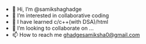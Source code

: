 - 👋 Hi, I’m @samikshaghadge
- 👀 I’m interested in collaborative coding
- 🌱 I have learned c/c++(with DSA)/html
- 💞️ I’m looking to collaborate on ...
- 📫 How to reach me ghadgesamiksha0@gmail.com

<!---
samikshaghadge/samikshaghadge is a ✨ special ✨ repository because its `README.md` (this file) appears on your GitHub profile.
You can click the Preview link to take a look at your changes.
--->
